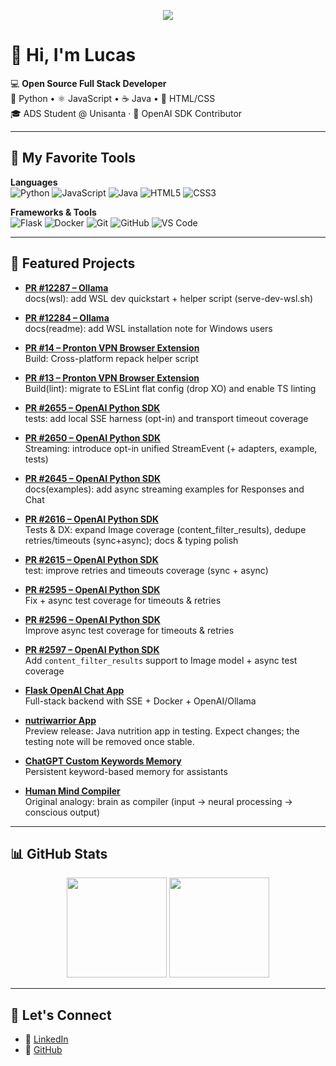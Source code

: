 <!-- Banner opcional -->
<p align="center">
  <img src="https://capsule-render.vercel.app/api?type=wave&color=0:2496ED,100:3776AB&height=180&section=header&text=Lucas%20Alencar&fontSize=40&fontColor=ffffff" />
</p>

# 👋 Hi, I'm Lucas

💻 **Open Source Full Stack Developer**  
🐍 Python • ⚛️ JavaScript • ☕ Java • 🎨 HTML/CSS  
🎓 ADS Student @ Unisanta · 🤖 OpenAI SDK Contributor  

---

## 🧰 My Favorite Tools

**Languages**  
![Python](https://img.shields.io/badge/Python-3776AB?logo=python&logoColor=white)
![JavaScript](https://img.shields.io/badge/JavaScript-F7DF1E?logo=javascript&logoColor=black)
![Java](https://img.shields.io/badge/Java-007396?logo=java&logoColor=white)
![HTML5](https://img.shields.io/badge/HTML5-E34F26?logo=html5&logoColor=white)
![CSS3](https://img.shields.io/badge/CSS3-1572B6?logo=css3&logoColor=white)

**Frameworks & Tools**  
![Flask](https://img.shields.io/badge/Flask-000000?logo=flask&logoColor=white)
![Docker](https://img.shields.io/badge/Docker-2496ED?logo=docker&logoColor=white)
![Git](https://img.shields.io/badge/Git-F05032?logo=git&logoColor=white)
![GitHub](https://img.shields.io/badge/GitHub-181717?logo=github&logoColor=white)
![VS Code](https://img.shields.io/badge/VSCode-007ACC?logo=visualstudiocode&logoColor=white)

---

## 🌟 Featured Projects

- **[PR #12287 – Ollama](https://github.com/ollama/ollama/pull/12287)**  
  docs(wsl): add WSL dev quickstart + helper script (serve-dev-wsl.sh)

- **[PR #12284 – Ollama](https://github.com/ollama/ollama/pull/12284)**  
  docs(readme): add WSL installation note for Windows users
  
- **[PR #14 – Pronton VPN Browser Extension](https://github.com/ProtonVPN/proton-vpn-browser-extension/pull/14)**  
  Build: Cross-platform repack helper script
  
- **[PR #13 – Pronton VPN Browser Extension](https://github.com/ProtonVPN/proton-vpn-browser-extension/pull/13)**  
  Build(lint): migrate to ESLint flat config (drop XO) and enable TS linting

- **[PR #2655 – OpenAI Python SDK]( https://github.com/openai/openai-python/pull/2655)**  
  tests: add local SSE harness (opt-in) and transport timeout coverage
  
- **[PR #2650 – OpenAI Python SDK]( https://github.com/openai/openai-python/pull/2650)**  
  Streaming: introduce opt-in unified StreamEvent (+ adapters, example, tests)

- **[PR #2645 – OpenAI Python SDK](https://github.com/openai/openai-python/pull/2645)**  
  docs(examples): add async streaming examples for Responses and Chat
  
- **[PR #2616 – OpenAI Python SDK](https://github.com/openai/openai-python/pull/2616)**  
  Tests & DX: expand Image coverage (content_filter_results), dedupe retries/timeouts (sync+async); docs & typing polish
  
- **[PR #2615 – OpenAI Python SDK](https://github.com/openai/openai-python/pull/2615)**  
  test: improve retries and timeouts coverage (sync + async)
  
- **[PR #2595 – OpenAI Python SDK](https://github.com/openai/openai-python/pull/2595)**  
  Fix + async test coverage for timeouts & retries
  
- **[PR #2596 – OpenAI Python SDK](https://github.com/openai/openai-python/pull/2596)**  
  Improve async test coverage for timeouts & retries
  
- **[PR #2597 – OpenAI Python SDK](https://github.com/openai/openai-python/pull/2597)**  
  Add `content_filter_results` support to Image model + async test coverage

- **[Flask OpenAI Chat App](https://github.com/lucasalencarxisto-stack/nutriwarrior)**  
  Full-stack backend with SSE + Docker + OpenAI/Ollama  

- **[nutriwarrior App](https://github.com/lucasalencarxisto-stack/flask-openai-chat-app)**  
  Preview release: Java nutrition app in testing. Expect changes; the testing note will be removed once stable.
  
- **[ChatGPT Custom Keywords Memory](https://github.com/lucasalencarxisto-stack/chatgpt-custom-keywords-memory)**  
  Persistent keyword-based memory for assistants  

- **[Human Mind Compiler](https://github.com/lucasalencarxisto-stack/human-mind-compiler)**  
  Original analogy: brain as compiler (input → neural processing → conscious output)  

---

## 📊 GitHub Stats

<p align="center">
  <img src="https://github-readme-stats.vercel.app/api?username=lucasalencarxisto-stack&show_icons=true&theme=radical" height="160" />
  <img src="https://github-readme-stats.vercel.app/api/top-langs/?username=lucasalencarxisto-stack&layout=compact&theme=radical" height="160"/>
</p>

---

## 🤝 Let's Connect

- 💼 [LinkedIn](https://www.linkedin.com/in//lucasalencar-dev/)  
- 🐙 [GitHub](https://github.com/lucasalencarxisto-stack)  
